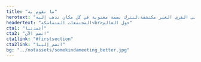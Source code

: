 ```yaml
---
title: "ما نقوم به"
herotext: "مهمتنا هي التأثير بشكل إيجابي على العديد من المجتمعات،ابتداءً من المعالم الشهيرة وصولاً إلى القرى الغير مكتشفة،لنترك بصمة معنوية في كل مكان نذهب إليه."
headertext: "المجتمعات المتماسكة<br>حول العالم"
cta1: "أعمدتنا"
cta2: "انضم الآن"
cta1link: "#firstsection"
cta2link: "انضم_إلينا"
bg: "../notassets/somekindameeting_better.jpg"
---
```

